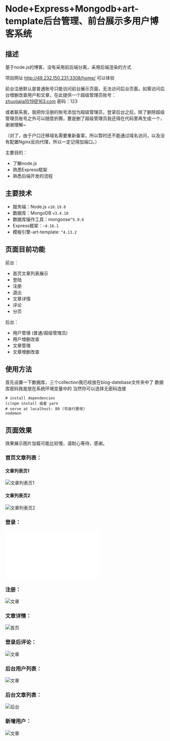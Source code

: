 # Node+Express+Mongodb+art-template后台管理、前台展示多用户博客系统
## 描述
基于node.js的博客，没有采用前后端分离，采用后端渲染的方式


项目网址 http://49.232.150.231:3308/home/  可以体验

前台注册默认是普通账号只能访问前台展示页面，无法访问后台页面。如需访问后台增删改查用户和文章，在此提供一个超级管理员账号：zhuojiajia1019@163.com 密码：123 

或者联系我，我把你注册的账号添加为超级管理员，登录后台之后，除了删除超级管理员账号之外可以随意折腾，要是删了超级管理员我还得在代码里再生成一个，谢谢理解~

（对了，由于户口迁移域名需要重新备案，所以暂时还不能通过域名访问，以及没有配置Nginx反向代理，所以一定记得加端口。）

主要目的：

- 了解node.js
- 熟悉Express框架
- 熟悉后端开发的流程

## 主要技术

- 服务端：Node.js `v10.19.0 `
- 数据库：MongoDB `v3.4.10`
- 数据库操作工具：mongoose`^5.9.6`
- Express框架：`~4.16.1`
- 模板引擎-art-template: `^4.13.2`

## 页面目前功能

前台：

- 首页文章列表展示
- 登陆
- 注册
- 退出
- 文章详情
- 评论
- 分页


后台：

- 用户管理 (普通/超级管理员)
- 用户增删改查
- 文章管理
- 文章增删改查


## 使用方法
首先设置一下数据库，三个collection我已经放在blog-datebase文件夹中了
数据库密码我是放在系统环境变量中的
当然你可以选择无密码连接

```
# install dependencies
(c)npm install 或者 yarn
# serve at localhost: 80 (可自行更改)
nodemon

```

## 页面效果
效果展示图片加载可能比较慢，请耐心等待，感谢。

### 首页文章列表：
#### 文章列表页1
![文章列表页1](./static/git1.jpg)
#### 文章列表页2
![文章列表页2](./static/git2.jpg)

### 登录：
![登录](./static/登录界面.pgn)

### 注册：
![文章](./static/前台注册.png)

### 文章详情：
![首页](./static/文章详情页.png)

### 登录后评论：
![文章](./static/登录后评论.png)

### 后台用户列表：
![文章](./static/后台用户列表.png)

### 后台文章列表：
![后台](./static/后台文章列表.png)

### 新增用户：
![文章](./static/新增用户.png)



